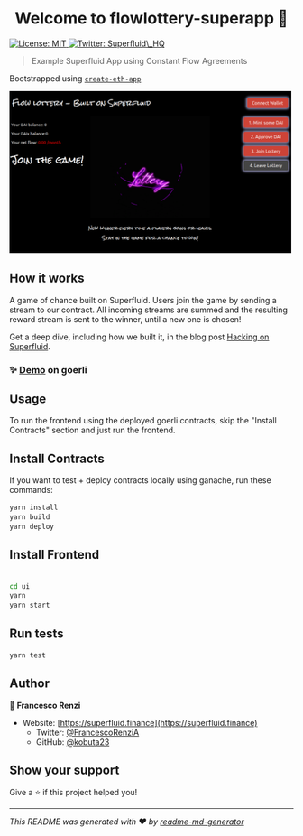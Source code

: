 <h1 align="center">Welcome to flowlottery-superapp 👋</h1>
<p>
  <a href="#" target="_blank">
    <img alt="License: MIT" src="https://img.shields.io/badge/License-MIT-yellow.svg" />
  </a>
  <a href="https://twitter.com/Superfluid_HQ" target="_blank">
    <img alt="Twitter: Superfluid\_HQ" src="https://img.shields.io/twitter/follow/Superfluid_HQ.svg?style=social" />
  </a>
</p>

> Example Superfluid App using Constant Flow Agreements

Bootstrapped using [`create-eth-app`](https://github.com/paulrberg/create-eth-app)

<img width="500" src="screenshot.png"/>

## How it works

A game of chance built on Superfluid. Users join the game by sending a stream to our contract. All incoming streams are summed and the resulting reward stream is sent to the winner, until a new one is chosen!

Get a deep dive, including how we built it, in the blog post [Hacking on Superfluid](https://medium.com/superfluid-blog/hacking-on-superfluid-bbb9ade94f98).

### ✨ [Demo](https://flowlottery.eth.link/) on goerli

## Usage

To run the frontend using the deployed goerli contracts, skip the "Install Contracts" section and just run the frontend.

## Install Contracts

If you want to test + deploy contracts locally using ganache, run these commands:

```bash
yarn install
yarn build
yarn deploy
```

## Install Frontend

```bash

cd ui
yarn
yarn start
```

## Run tests

```bash
yarn test
```

## Author

👤 **Francesco Renzi**

-   Website: [https://superfluid.finance](https://superfluid.finance)
    -   Twitter: [@FrancescoRenziA](https://twitter.com/FrancescoRenziA)
    -   GitHub: [@kobuta23](https://github.com/kobuta23)

## Show your support

Give a ⭐️ if this project helped you!

---

_This README was generated with ❤️ by [readme-md-generator](https://github.com/kefranabg/readme-md-generator)_
